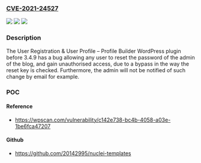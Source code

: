 ### [CVE-2021-24527](https://cve.mitre.org/cgi-bin/cvename.cgi?name=CVE-2021-24527)
![](https://img.shields.io/static/v1?label=Product&message=User%20Registration%20%26%20User%20Profile%20%E2%80%93%20Profile%20Builder&color=blue)
![](https://img.shields.io/static/v1?label=Version&message=3.4.9%20&color=brightgreen)
![](https://img.shields.io/static/v1?label=Vulnerability&message=CWE-287%20Improper%20Authentication&color=brightgreen)

### Description

The User Registration & User Profile – Profile Builder WordPress plugin before 3.4.9 has a bug allowing any user to reset the password of the admin of the blog, and gain unauthorised access, due to a bypass in the way the reset key is checked. Furthermore, the admin will not be notified of such change by email for example.

### POC

#### Reference
- https://wpscan.com/vulnerability/c142e738-bc4b-4058-a03e-1be6fca47207

#### Github
- https://github.com/20142995/nuclei-templates

